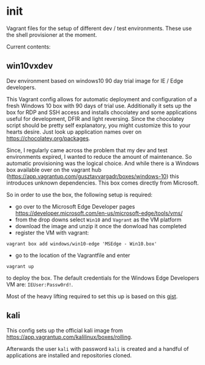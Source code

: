 # init
Vagrant files for the setup of different dev / test environments. These use the shell provisioner at the moment.

Current contents:

## win10vxdev

Dev environment based on windows10 90 day trial image for IE / Edge developers. 

This Vagrant config allows for automatic deployment and configuration of a fresh Windows 10 box with 90 days of trial use. Additionally it sets up the box for RDP and SSH access and installs chocolatey and some applications useful for development, DFIR and light reversing. Since the chocolatey script should be pretty self explanatory, you might customize this to your hearts desire. Just look up application names over on https://chocolatey.org/packages. 

Since, I regularly came across the problem that my dev and test environments expired, I wanted to reduce the amount of maintenance. So automatic provisioning was the logical choice. And while there is a Windows box available over on the vagrant hub (https://app.vagrantup.com/gusztavvargadr/boxes/windows-10) this introduces unknown dependencies. This box comes directly from Microsoft.

So in order to use the box, the following setup is required:
+ go over to the Microsoft Edge Developer pages https://developer.microsoft.com/en-us/microsoft-edge/tools/vms/
+ from the drop downs select `Win10` and `Vagrant` as the VM platform
+ download the image and unzip it once the donwload has completed
+ register the VM with vagrant:
```
vagrant box add windows/win10-edge 'MSEdge - Win10.box'
```
+ go to the location of the Vagrantfile and enter
```
vagrant up
``` 
to deploy the box. The default credentials for the Windows Edge Developers VM are: `IEUser:Passw0rd!`.

Most of the heavy lifting required to set this up is based on this [gist](https://gist.github.com/santrancisco/a7183470efa0e3412222670d0bfb3da5).


## kali

This config sets up the official kali image from https://app.vagrantup.com/kalilinux/boxes/rolling.

Afterwards the user `kali` with password `kali` is created and a handful of applications are installed and repositories cloned.

